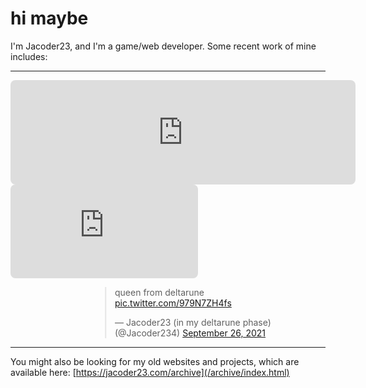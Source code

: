 # hi maybe

I'm Jacoder23, and I'm a game/web developer. Some recent work of mine includes:

---

<!--<table>
	<tr>
		<td>
			<div class="center">
				<div class="shadow">
					<iframe style="border-radius: 8px;" src="https://itch.io/embed/1408845?linkback=true&amp;bg_color=313642&amp;fg_color=FAFFCC&amp;link_color=FAA613&amp;border_color=3f4146" width="552" height="167" frameborder="0"><a href="https://jacoder23.itch.io/discomoongirls">Disco Moon Girls by Jacoder23</a></iframe>
				</div>
			</div>
			<div class="center">
				<div class="shadow">
					<iframe style="border-radius: 8px;" width="552" height="167" src="https://www.youtube-nocookie.com/embed/mJOtWQ2gh2Q" title="YouTube video player" frameborder="0" allow="accelerometer; autoplay; clipboard-write; encrypted-media; gyroscope; picture-in-picture" allowfullscreen></iframe>
				</div>
			</div>
		</td>
		<th>
			<td>
			<div class="center">
				<div class="shadow">
					<blockquote class="twitter-tweet" data-dnt="true" data-theme="dark"><p dir="ltr">queen from deltarune <a href="https://t.co/979N7ZH4fs">pic.twitter.com/979N7ZH4fs</a></p>&mdash; Jacoder23 (in my deltarune phase) (@Jacoder234) <a href="https://twitter.com/Jacoder234/status/1442019845189427200?ref_src=twsrc%5Etfw">September 26, 2021</a></blockquote> <script async src="https://platform.twitter.com/widgets.js" charset="utf-8"></script> 
				</div>
				</div>
			</td>
		</th>
	</tr>
</table>-->
<div class="adaptive-table">
	<div class="center">
		<div class="shadow">
			<iframe style="border-radius: 8px;" src="https://itch.io/embed/1408845?linkback=true&amp;bg_color=313642&amp;fg_color=FAFFCC&amp;link_color=FAA613&amp;border_color=3f4146" width="552" height="167" frameborder="0"><a href="https://jacoder23.itch.io/discomoongirls">Disco Moon Girls by Jacoder23</a></iframe>
		</div>
				<div class="shadow">
		<iframe style="border-radius: 8px;" src="https://www.youtube-nocookie.com/embed/mJOtWQ2gh2Q" title="YouTube video player" frameborder="0" allow="accelerometer; autoplay; clipboard-write; encrypted-media; gyroscope; picture-in-picture" allowfullscreen></iframe>
		</div>
	</div>
	<div class="center" style="width: 318px; !important; transform: translate(40%);">
		<div class="shadow">
			<blockquote class="twitter-tweet" data-dnt="true" data-theme="dark"><p dir="ltr">queen from deltarune <a href="https://t.co/979N7ZH4fs">pic.twitter.com/979N7ZH4fs</a></p>&mdash; Jacoder23 (in my deltarune phase) (@Jacoder234) <a href="https://twitter.com/Jacoder234/status/1442019845189427200?ref_src=twsrc%5Etfw">September 26, 2021</a></blockquote> <script async src="https://platform.twitter.com/widgets.js" charset="utf-8"></script> 
		</div>
	</div>
</div>

---

You might also be looking for my old websites and projects, which are available here: [https://jacoder23.com/archive](/archive/index.html)